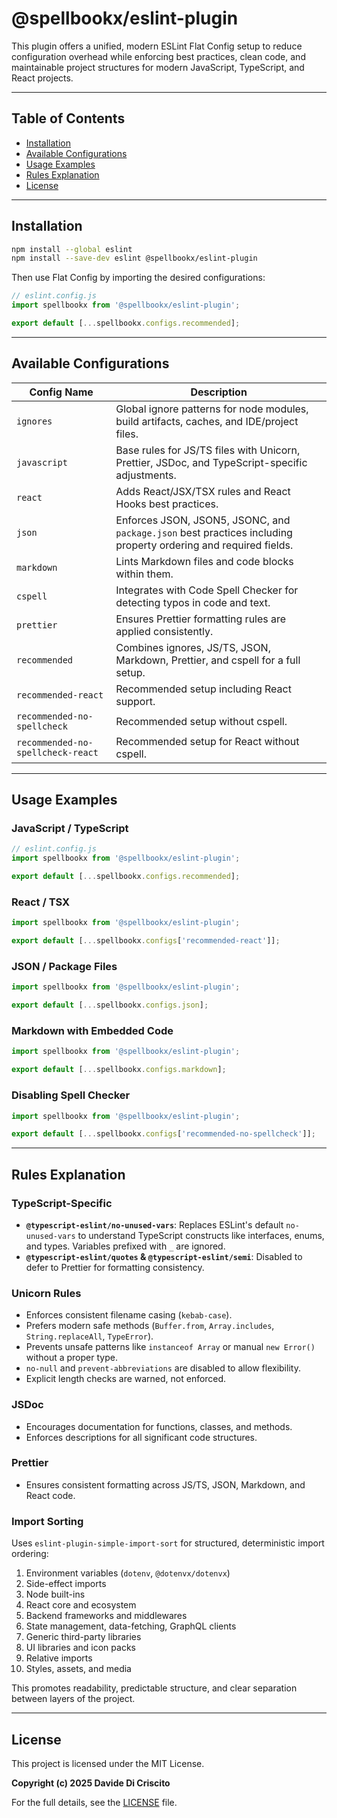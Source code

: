 # @spellbookx/eslint-plugin

This plugin offers a unified, modern ESLint Flat Config setup to reduce configuration overhead while enforcing best practices, clean code, and maintainable project structures for modern JavaScript, TypeScript, and React projects.

---

## Table of Contents

- [Installation](#installation)
- [Available Configurations](#available-configurations)
- [Usage Examples](#usage-examples)
- [Rules Explanation](#rules-explanation)
- [License](#license)

---

## Installation

```bash
npm install --global eslint
npm install --save-dev eslint @spellbookx/eslint-plugin
```

Then use Flat Config by importing the desired configurations:

```js
// eslint.config.js
import spellbookx from '@spellbookx/eslint-plugin';

export default [...spellbookx.configs.recommended];
```

---

## Available Configurations

| Config Name                       | Description                                                                                                     |
| --------------------------------- | --------------------------------------------------------------------------------------------------------------- |
| `ignores`                         | Global ignore patterns for node modules, build artifacts, caches, and IDE/project files.                        |
| `javascript`                      | Base rules for JS/TS files with Unicorn, Prettier, JSDoc, and TypeScript-specific adjustments.                  |
| `react`                           | Adds React/JSX/TSX rules and React Hooks best practices.                                                        |
| `json`                            | Enforces JSON, JSON5, JSONC, and `package.json` best practices including property ordering and required fields. |
| `markdown`                        | Lints Markdown files and code blocks within them.                                                               |
| `cspell`                          | Integrates with Code Spell Checker for detecting typos in code and text.                                        |
| `prettier`                        | Ensures Prettier formatting rules are applied consistently.                                                     |
| `recommended`                     | Combines ignores, JS/TS, JSON, Markdown, Prettier, and cspell for a full setup.                                 |
| `recommended-react`               | Recommended setup including React support.                                                                      |
| `recommended-no-spellcheck`       | Recommended setup without cspell.                                                                               |
| `recommended-no-spellcheck-react` | Recommended setup for React without cspell.                                                                     |

---

## Usage Examples

### JavaScript / TypeScript

```js
// eslint.config.js
import spellbookx from '@spellbookx/eslint-plugin';

export default [...spellbookx.configs.recommended];
```

### React / TSX

```js
import spellbookx from '@spellbookx/eslint-plugin';

export default [...spellbookx.configs['recommended-react']];
```

### JSON / Package Files

```js
import spellbookx from '@spellbookx/eslint-plugin';

export default [...spellbookx.configs.json];
```

### Markdown with Embedded Code

```js
import spellbookx from '@spellbookx/eslint-plugin';

export default [...spellbookx.configs.markdown];
```

### Disabling Spell Checker

```js
import spellbookx from '@spellbookx/eslint-plugin';

export default [...spellbookx.configs['recommended-no-spellcheck']];
```

---

## Rules Explanation

### TypeScript-Specific

- **`@typescript-eslint/no-unused-vars`**: Replaces ESLint's default `no-unused-vars` to understand TypeScript constructs like interfaces, enums, and types. Variables prefixed with `_` are ignored.
- **`@typescript-eslint/quotes` & `@typescript-eslint/semi`**: Disabled to defer to Prettier for formatting consistency.

### Unicorn Rules

- Enforces consistent filename casing (`kebab-case`).
- Prefers modern safe methods (`Buffer.from`, `Array.includes`, `String.replaceAll`, `TypeError`).
- Prevents unsafe patterns like `instanceof Array` or manual `new Error()` without a proper type.
- `no-null` and `prevent-abbreviations` are disabled to allow flexibility.
- Explicit length checks are warned, not enforced.

### JSDoc

- Encourages documentation for functions, classes, and methods.
- Enforces descriptions for all significant code structures.

### Prettier

- Ensures consistent formatting across JS/TS, JSON, Markdown, and React code.

### Import Sorting

Uses `eslint-plugin-simple-import-sort` for structured, deterministic import ordering:

1. Environment variables (`dotenv`, `@dotenvx/dotenvx`)
2. Side-effect imports
3. Node built-ins
4. React core and ecosystem
5. Backend frameworks and middlewares
6. State management, data-fetching, GraphQL clients
7. Generic third-party libraries
8. UI libraries and icon packs
9. Relative imports
10. Styles, assets, and media

This promotes readability, predictable structure, and clear separation between layers of the project.

---

## License

This project is licensed under the MIT License.

**Copyright (c) 2025 Davide Di Criscito**

For the full details, see the [LICENSE](LICENSE) file.
